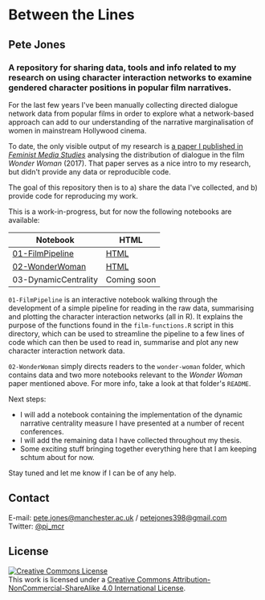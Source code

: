 # Between the Lines
## Pete Jones
### A repository for sharing data, tools and info related to my research on using character interaction networks to examine gendered character positions in popular film narratives.

For the last few years I've been manually collecting directed dialogue network data from popular films in order to explore what a network-based approach can add to our understanding of the narrative marginalisation of women in mainstream Hollywood cinema. 

To date, the only visible output of my research is [a paper I published in *Feminist Media Studies*](https://doi.org/10.1080/14680777.2018.1510846) analysing the distribution of dialogue in the film *Wonder Woman* (2017). That paper serves as a nice intro to my research, but didn't provide any data or reproducible code.

The goal of this repository then is to a) share the data I've collected, and b) provide code for reproducing my work.

This is a work-in-progress, but for now the following notebooks are available:

| Notebook  | HTML  |
| -----	| ----- |
| [01-FilmPipeline](01-FilmPipeline.Rmd) | [HTML](https://pj398.github.io/between-the-lines/notebooks/01-FilmPipeline.html) |
| [02-WonderWoman](02-WonderWoman.Rmd) | [HTML](https://pj398.github.io/between-the-lines/notebooks/02-WonderWoman.html) |
| 03-DynamicCentrality |  Coming soon |

`01-FilmPipeline` is an interactive notebook walking through the development of a simple pipeline for reading in the raw data, summarising and plotting the character interaction networks (all in R). It explains the purpose of the functions found in the `film-functions.R` script in this directory, which can be used to streamline the pipeline to a few lines of code which can then be used to read in, summarise and plot any new character interaction network data.

`02-WonderWoman` simply directs readers to the `wonder-woman` folder, which contains data and two more notebooks relevant to the *Wonder Woman* paper mentioned above. For more info, take a look at that folder's `README`.

Next steps:
- I will add a notebook containing the implementation of the dynamic narrative centrality measure I have presented at a number of recent conferences.
- I will add the remaining data I have collected throughout my thesis.
- Some exciting stuff bringing together everything here that I am keeping schtum about for now.

Stay tuned and let me know if I can be of any help.

## Contact

E-mail: pete.jones@manchester.ac.uk / petejones398@gmail.com  
Twitter: [@pj_mcr](https://twitter.com/pj_mcr)

## License

<a rel="license" href="http://creativecommons.org/licenses/by-nc-sa/4.0/"><img alt="Creative Commons License" style="border-width:0" src="https://i.creativecommons.org/l/by-nc-sa/4.0/88x31.png" /></a><br />This work is licensed under a <a rel="license" href="http://creativecommons.org/licenses/by-nc-sa/4.0/">Creative Commons Attribution-NonCommercial-ShareAlike 4.0 International License</a>.
